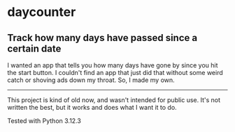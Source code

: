# daycounter

## Track how many days have passed since a certain date

I wanted an app that tells you how many days have gone by since you hit the start button. I couldn't find an app that just did that without some weird catch or shoving ads down my throat. So, I made my own.

---

This project is kind of old now, and wasn't intended for public use. It's not written the best, but it works and does what I want it to do.

Tested with Python 3.12.3
